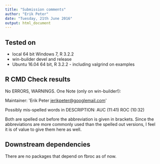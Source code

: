 ```yaml
---
title: "Submission comments"
author: "Erik Peter"
date: "Tuesday, 21th June 2016"
output: html_document
---
```


## Tested on
* local 64 bit Windows 7, R 3.2.2
* win-builder devel and release
* Ubuntu 16.04 64 bit, R 3.2.2 - including valgrind on examples

## R CMD Check results
No ERRORS, WARNINGS. One Note (only on win-builder!):

Maintainer: 'Erik Peter <jerikpeter@googlemail.com>'

Possibly mis-spelled words in DESCRIPTION:
  AUC (11:41)
  ROC (10:32)

Both are spelled out before the abbreviation is given in brackets. Since the abbreviations are
more commonly used than the spelled out versions, I feel it is of value to give them here as well.

## Downstream dependencies

There are no packages that depend on fbroc as of now.
